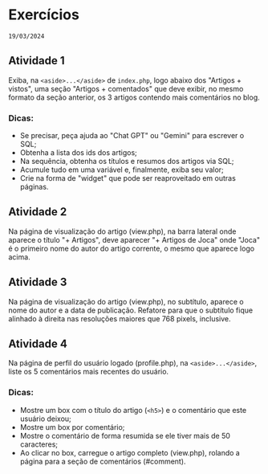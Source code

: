 # Exercícios
`19/03/2024`

## Atividade 1
Exiba, na `<aside>...</aside>` de `index.php`, logo abaixo dos "Artigos + vistos", uma seção "Artigos + comentados" que deve exibir, no mesmo formato da seção anterior, os 3 artigos contendo mais comentários no blog.

### Dicas:
- Se precisar, peça ajuda ao "Chat GPT" ou "Gemini" para escrever o SQL;
- Obtenha a lista dos ids dos artigos;
- Na sequência, obtenha os títulos e resumos dos artigos via SQL;
- Acumule tudo em uma variável e, finalmente, exiba seu valor;
- Crie na forma de "widget" que pode ser reaproveitado em outras páginas.

## Atividade 2
Na página de visualização do artigo (view.php), na barra lateral onde aparece o título "+ Artigos", deve aparecer "+ Artigos de Joca" onde "Joca" é o primeiro nome do autor do artigo corrente, o mesmo que aparece logo acima.

## Atividade 3
Na página de visualização do artigo (view.php), no subtítulo, aparece o nome do autor e a data de publicação. Refatore para que o subtítulo fique alinhado à direita nas resoluções maiores que 768 pixels, inclusive.

## Atividade 4
Na página de perfil do usuário logado (profile.php), na `<aside>...</aside>`, liste os 5 comentários mais recentes do usuário.

### Dicas:
- Mostre um box com o título do artigo (`<h5>`) e o comentário que este usuário deixou;
- Mostre um box por comentário;
- Mostre o comentário de forma resumida se ele tiver mais de 50 caracteres;
- Ao clicar no box, carregue o artigo completo (view.php), rolando a página para a seção de comentários (#comment).

